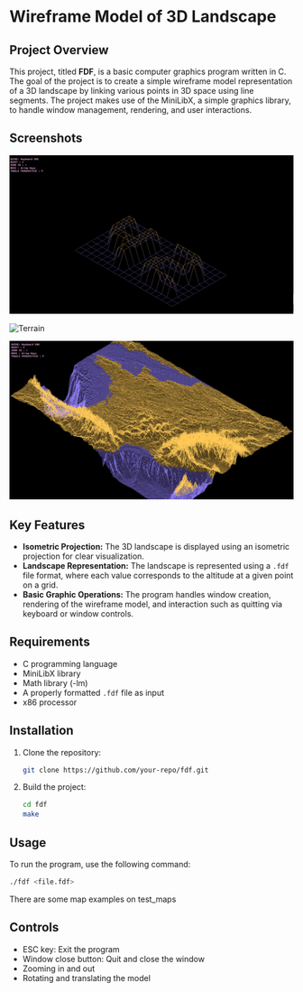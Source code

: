 # Wireframe Model of 3D Landscape

## Project Overview
This project, titled **FDF**, is a basic computer graphics program written in C. The goal of the project is to create a simple wireframe model representation of a 3D landscape by linking various points in 3D space using line segments. The project makes use of the MiniLibX, a simple graphics library, to handle window management, rendering, and user interactions.
## Screenshots

![42](./img/42.png)

![Terrain](./img/Terrain.png)

![France](./img/France.png)

## Key Features
- **Isometric Projection:** The 3D landscape is displayed using an isometric projection for clear visualization.
- **Landscape Representation:** The landscape is represented using a `.fdf` file format, where each value corresponds to the altitude at a given point on a grid.
- **Basic Graphic Operations:** The program handles window creation, rendering of the wireframe model, and interaction such as quitting via keyboard or window controls.
  
## Requirements
- C programming language
- MiniLibX library
- Math library (-lm)
- A properly formatted `.fdf` file as input
- x86 processor 

## Installation
1. Clone the repository:
    ```bash
    git clone https://github.com/your-repo/fdf.git
    ```
2. Build the project:
    ```bash
    cd fdf
    make
    ```

## Usage
To run the program, use the following command:
```bash
./fdf <file.fdf>
```
There are some map examples on test_maps
## Controls 
- ESC key: Exit the program
- Window close button: Quit and close the window
- Zooming in and out
- Rotating and translating the model


